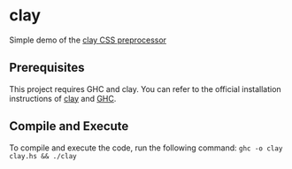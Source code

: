 # clay
Simple demo of the [clay CSS preprocessor](http://fvisser.nl/clay/)

## Prerequisites
This project requires GHC and clay.
You can refer to the official installation instructions of [clay](http://fvisser.nl/clay/#install) and [GHC](https://www.haskell.org/downloads/#minimal).

## Compile and Execute

To compile and execute the code, run the following command:
``` ghc -o clay clay.hs && ./clay ```
